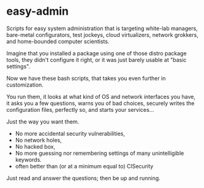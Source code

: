# easy-admin
Scripts for easy system administration that is targeting white-lab managers, bare-metal configurators, test jockeys, cloud virtualizers, network grokkers, and home-bounded computer scientists.

Imagine that you installed a package using one of those distro package tools, they didn't 
configure it right, or it was just barely usable at "basic settings".

Now we have these bash scripts, that takes you even further in customization.

You run them,
it looks at what kind of OS and network interfaces you have,
it asks you a few questions, warns you of bad choices,
securely writes the configuration files, perfectly so,
and starts your services...

Just the way you want them.

* No more accidental security vulnerabilities,
* No network holes,
* No hacked box,
* No more guessing nor remembering settings of many unintelligible keywords.
* often better than (or at a minimum equal to) CISecurity

Just read and answer the questions; then be up and running.
